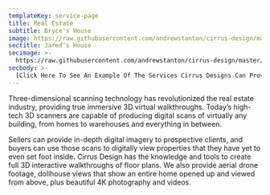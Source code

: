```yaml
---
templateKey: service-page
title: Real Estate
subtitle: Bryce's House
image: https://raw.githubusercontent.com/andrewstanton/cirrus-design/master/src/img/content/425-n-garry-dr-liberty-lake-living-room.jpg
sectitle: Jared's House
secimage: >-
  https://raw.githubusercontent.com/andrewstanton/cirrus-design/master/src/img/content/holiday-hills-dollhouse.jpg
secbody: >-
  [Click Here To See An Example Of The Services Cirrus Designs Can Provide](https://my.matterport.com/show/?m=kX9mUocrqtv)
---
```


Three-dimensional scanning technology has revolutionized the real estate industry, providing true immersive 3D virtual walkthroughs. Today’s high-tech 3D scanners are capable of producing digital scans of virtually any building, from homes to warehouses and everything in between.

Sellers can provide in-depth digital imagery to prospective clients, and buyers can use those scans to digitally view properties that they have yet to even set foot inside. Cirrus Design has the knowledge and tools to create full 3D interactive walkthroughs of floor plans. We also provide aerial drone footage, dollhouse views that show an entire home opened up and viewed from above, plus beautiful 4K photography and videos.
